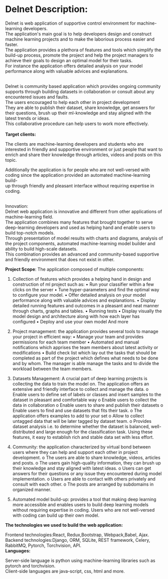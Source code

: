 # Delnet Description:
Delnet is web application of supportive control environment for machine-learning developers.<br /> 
The application's main goal is to help developers design and construct machine learning projects and to make the laborious process easier and<br /> faster.<br />
The application provides a plethora of features and tools which simplify the build-up process, promote the project and help the project managers to achieve their goals to design an optimal model for their tasks.<br />
For instance the application offers detailed analysis on your model performance along with valuable advices and explanations.<br /><br />

Delnet is community based application which provides ongoing community supports through building datasets in collaboration or consult about any<br /> encountered issues and faults.<br />
The users encouraged to help each other in project development<br />
They are able to publish their dataset, share knowledge, get answers for their questions, brush up their ml-knowledge and stay aligned with the<br /> latest trends or ideas.<br />
This collaborative procedure can help users to work more effectively.<br /><br />
**Target clients:**<br />

The clients are machine-learning developers and students who are interested in friendly and supportive environment or just people that want to<br /> enrich and share their knowledge through articles, videos and posts on this topic.<br />

Additionally the application is for people who are not well-versed with coding since the application provided an automated machine-learning build-<br />up through friendly and pleasant interface without requiring expertise in coding.<br /><br />

Innovation:<br />
Delnet web application is innovative and different from other applications of machine-learning field.<br />
The application combines many features that brought together to serve deep-learning developers and used as helping hand and enable users to build top-notch models.<br />
Through presentation of model results with charts and diagrams, analysis of the project components, automated machine-learning model builder and<br /> ability to build high-scale datasets.<br />
This combination provides an advanced and community-based supportive and friendly environment that does not exist in other.<br />

**Project Scope**:
The application composed of multiple components:

1. Collection of features which provides a helping hand in design and construction of ml project such as:
•	Run your classifier within a few clicks on the server
•	Tune hyper-parameters and find the optimal way to configure your model.
•	Offer detailed analysis on your model performance along with valuable advices and explanations.
•	Display detailed running features and outcomes in a pleasant and neat manner through charts, graphs and tables.
•	Running tests 
•	Display visually the model design and architecture along with how each layer has configured
•	Deploy and use your own model 
And more

2. Project management: the application provides several tools to manage your project in efficient way:
•	Manage your team and provides permissions for each team member
•	Automated and manual notifications which apprises the team members about latest activity or modifications
•	Build check list which lay out the tasks that should be completed as part of the project which defines what needs to be done and by whom.
The manager is able manage the tasks and to divide the workload between the team members.

3. Datasets Management:
A crucial part of deep learning projects is collecting the data to train the model on. The application offers an extensive and friendly interface to collect and manage the data. 
o	Enable users to define set of labels or classes and insert samples to the dataset in pleasant and comfortable way
o	Enable users to collect the data in collaboration
o	Enable users to share and publish their datasets
o	Enable users to find and use datasets that fits their task.
o	The application offers examples to add to your set
o	Allow to collect untagged data that will be later tagged by dataset team.
o	Provides dataset analysis i.e. to determine whether the dataset is balanced, well-distributed and large enough for the classification task.
Using these features, it easy to establish rich and stable data set with less effort.

4. Community: the application characterized by virtual bond between users where they can help and support each other in project development.
o	The users are able to share knowledge, videos, articles and posts.
o	The users gain high-quality information, they can brush up their knowledge and stay aligned with latest ideas.
o	Users can get answers for their questions or any issue they encountered during model implementation.
o	Users are able to contact with others privately and consult with each other.
o	The posts are arranged by subdomains in organized manner.

5. Automated model build-up: provides a tool that making deep learning more accessible and enables users to build deep learning models without requiring expertise in coding.
Users who are not well-versed with coding can build up their own model.<br />

**The technologies we used to build the web application:**<br />

Frontend technologies:React,
Redux,Bootstrap,
Webpack,Babel,
Ajax.<br />
Backend technologies:Django,
ORM,
SQLite,
REST framework,
Celery,
RabbitMQ,
Pytorch,
Torchvision,
API.<br />
**Languages:**<br />

Server-side language is python using machine-learning libraries such as
pytorch and torchvision.<br />
Client-side languages are java-script, css, html and more.

